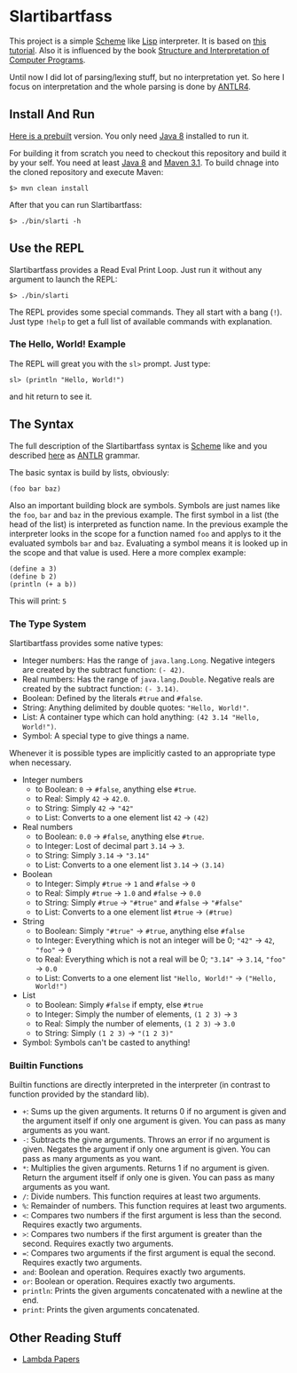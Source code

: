 # Slartibartfass

This project is a simple [Scheme][scheme] like [Lisp][lisp] interpreter.
It is based on [this tutorial][mumbler]. Also it is influenced by the
book [Structure and Interpretation of Computer Programs][saiocp].

Until now I did lot of parsing/lexing stuff, but no interpretation yet.
So here I focus on interpretation and the whole parsing is done by 
[ANTLR4][antlr].

## Install And Run

[Here is a prebuilt][dist] version. You only need [Java 8][jdk] installed
to run it.
 
For building it from scratch you need to checkout this repository and 
build it by your self. You need at least [Java 8][jdk] and [Maven 3.1][mvn].
To build chnage into the cloned repository and execute Maven:

    $> mvn clean install

After that you can run Slartibartfass:
   
    $> ./bin/slarti -h

## Use the REPL

Slartibartfass provides a Read Eval Print Loop. Just run it without any
argument to launch the REPL:

    $> ./bin/slarti

The REPL provides some special commands. They all start with a bang (`!`).
Just type `!help` to get a full list of available commands with explanation.

### The Hello, World! Example

The REPL will great you with the `sl>` prompt. Just type:

    sl> (println "Hello, World!")

and hit return to see it.
    
##  The Syntax

The full description of the Slartibartfass syntax is [Scheme][scheme] 
like and you described [here][syntax] as [ANTLR][antlr] grammar.

The basic syntax is build by lists, obviously:

    (foo bar baz)

Also an important building block are symbols. Symbols are just names
like the `foo`, `bar` and `baz` in the previous example. The first 
symbol in a list (the head of the list) is interpreted as function
name. In the previous example the interpreter looks in the scope for
a function named `foo` and applys to it the evaluated symbols `bar`
and `baz`. Evaluating a symbol means it is looked up in the scope
and that value is used. Here a more complex example:

    (define a 3)
    (define b 2)
    (println (+ a b))

This will print: `5`

### The Type System

Slartibartfass provides some native types:

- Integer numbers: Has the range of `java.lang.Long`. Negative integers
  are created by the subtract function: `(- 42)`.
- Real numbers: Has the range of `java.lang.Double`. Negative reals
  are created by the subtract function: `(- 3.14)`.
- Boolean: Defined by the literals `#true` and `#false`.
- String: Anything delimited by double quotes: `"Hello, World!"`.
- List: A container type which can hold anything: `(42 3.14 "Hello, World!")`.
- Symbol: A special type to give things a name.

Whenever it is possible types are implicitly casted to an appropriate
type when necessary.

- Integer numbers
    - to Boolean: `0` &rarr; `#false`, anything else `#true`. 
    - to Real: Simply `42` &rarr; `42.0`.
    - to String: Simply `42` &rarr; `"42"`
    - to List: Converts to a one element list `42` &rarr; `(42)`
- Real numbers
    - to Boolean: `0.0` &rarr; `#false`, anything else `#true`. 
    - to Integer: Lost of decimal part `3.14` &rarr; `3`.
    - to String: Simply `3.14` &rarr; `"3.14"`
    - to List: Converts to a one element list `3.14` &rarr; `(3.14)`
- Boolean
    - to Integer: Simply `#true` &rarr; `1` and `#false` &rarr; `0` 
    - to Real: Simply `#true` &rarr; `1.0` and `#false` &rarr; `0.0`
    - to String: Simply `#true` &rarr; `"#true"` and `#false` &rarr; `"#false"` 
    - to List: Converts to a one element list `#true` &rarr; `(#true)`
- String
    - to Boolean: Simply `"#true"` &rarr; `#true`, anything else `#false`
    - to Integer: Everything which is not an integer will be 0; `"42"`
      &rarr; `42`, `"foo"` &rarr; `0`
    - to Real: Everything which is not a real will be 0; `"3.14"` &rarr; 
      `3.14`, `"foo"` &rarr; `0.0`
    - to List: Converts to a one element list `"Hello, World!"` &rarr; `("Hello, World!")`
- List
    - to Boolean: Simply `#false` if empty, else `#true`
    - to Integer: Simply the number of elements, `(1 2 3)` &rarr; `3`
    - to Real: Simply the number of elements, `(1 2 3)` &rarr; `3.0`
    - to String: Simply `(1 2 3)` &rarr; `"(1 2 3)"` 
- Symbol: Symbols can't be casted to anything!

### Builtin Functions

Builtin functions are directly interpreted in the interpreter (in contrast
to function provided by the standard lib).

- `+`: Sums up the given arguments. It returns 0 if no argument is given 
       and the argument itself if only one argument is given. You can pass
       as many arguments as you want.
- `-`: Subtracts the givne arguments. Throws an error if no argument is 
       given. Negates the argument if only one argument is given. You can pass
       as many arguments as you want.
- `*`: Multiplies the given arguments. Returns 1 if no argument is given.
       Return the argument itself if only one is given. You can pass
       as many arguments as you want.
- `/`: Divide numbers. This function requires at least two arguments.
- `%`: Remainder of numbers. This function requires at least two arguments.
- `<`: Compares two numbers if the first argument is less than the second. 
       Requires exactly two arguments.
- `>`: Compares two numbers if the first argument is greater than the second. 
       Requires exactly two arguments.
- `=`: Compares two arguments if the first argument is equal the second. 
       Requires exactly two arguments.
- `and`: Boolean and operation. Requires exactly two arguments. 
- `or`: Boolean or operation. Requires exactly two arguments.
- `println`: Prints the given arguments concatenated with a newline at the end.
- `print`: Prints the given arguments concatenated.

## Other Reading Stuff

- [Lambda Papers](http://library.readscheme.org/page1.html)

[antlr]:    http://www.antlr.org/
[dist]:     https://ci.weltraumschaf.de/job/Slartibartfass/lastSuccessfulBuild/artifact/target/slartibartfass.zip
[jdk]:      http://www.oracle.com/technetwork/java/javase/downloads/jdk8-downloads-2133151.html
[lisp]:     https://en.wikipedia.org/wiki/Lisp_(programming_language)
[mumbler]:  http://cesquivias.github.io/blog/2014/10/13/writing-a-language-in-truffle-part-1-a-simple-slow-interpreter/
[mvn]:      https://maven.apache.org/download.cgi
[saiocp]:   https://mitpress.mit.edu/sicp/full-text/book/book.html
[scheme]:   https://en.wikipedia.org/wiki/Scheme_(programming_language)
[syntax]:   https://github.com/Weltraumschaf/slartibartfass/blob/master/src/main/antlr4/Slarti.g4